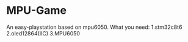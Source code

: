 # MPU-Game
An easy-playstation based on mpu6050.
What you need:
1.stm32c8t6
2.oled12864(IIC)
3.MPU6050
